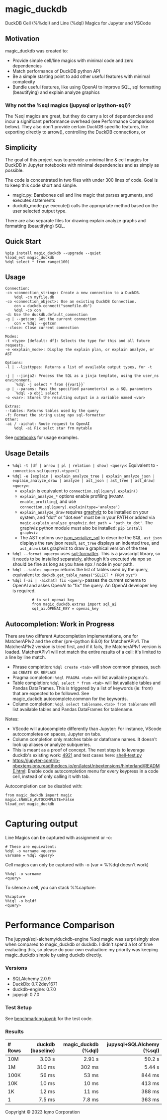 # magic_duckdb

DuckDB Cell (%%dql) and Line (%dql) Magics for Jupyter and VSCode

## Motivation

magic_duckdb was created to:

- Provide simple cell/line magics with minimal code and zero dependencies
- Match performance of DuckDB python API
- Be a simple starting point to add other useful features with minimal complexity
- Bundle useful features, like using OpenAI to improve SQL, sql formatting (beautifying) and explain analyze graphics

### Why not the %sql magics (jupysql or ipython-sql)?

The %sql magics are great, but they do carry a lot of dependencies and incur a significant performance overhead (see Performance Comparison below). They also don't provide certain DuckDB specific features, like exporting directly to arrow(), controlling the DuckDB connections, or

## Simplicity

The goal of this project was to provide a minimal line & cell magics for DuckDB in Jupyter notebooks with minimal dependencies and as simply as possible.

The code is concentrated in two files with under 300 lines of code. Goal is to keep this code short and simple.

- magic.py: Barebones cell and line magic that parses arguments, and executes statements
- duckdb_mode.py: execute() calls the appropriate method based on the user selected output type.

There are also separate files for drawing explain analyze graphs and formatting (beautifying) SQL.

## Quick Start

```
%pip install magic_duckdb --upgrade --quiet
%load_ext magic_duckdb
%dql select * from range(100)
```

## Usage

```
Connection:
-cn <connection_string>: Create a new connection to a DuckDB.
    %dql -cn myfile.db
-co <connection_object>: Use an existing DuckDB Connection.
    con = duckdb.connect("somefile.db")
    %dql -co con
-d: Use the duckdb.default_connection
-g | --getcon: Get the current connection
    con = %dql --getcon
--close: Close current connection

Modes:
-t <type> [default: df]: Selects the type for this and all future requests.
-e <explain_mode>: Display the explain plan, or explain analyze, or AST

Options:
-l | --listtypes: Returns a list of available output types, for -t

-j | --jinja2: Process the SQL as a jinja template, using the user_ns environment.
    `%dql -j select * from {{var1}}`
-p | --params: Pass the specified parameter(s) as a SQL parameters
    `%dql -p obj1 select
-o <var>: Stores the resulting output in a variable named <var>

Extras:
--tables: Returns tables used by the query
-f: Format the string using npx sql-formatter
Other:
-ai / -aichat: Route request to OpenAI
    %dql -ai Fix selct star frm mytable

```

See [notebooks](https://github.com/iqmo-org/magic_duckdb/tree/main/notebooks) for usage examples.

## Usage Details

- `%dql -t [df | arrow | pl | relation | show] <query>`: Equivalent to - `connection.sql(query).<type>()`
- `%dql -e [explain | explain_analyze_tree | explain_analyze_json | explain_analyze_draw | analyze | ast_json | ast_tree | ast_draw] <query>`:
  - `explain` is equivalent to `connection.sql(query).explain()`
  - `explain_analyze_*` options enable profiling (`PRAGMA enable_profiling`), and use `connection.sql(query).explain(type='analyze')`
  - `explain_analyze_draw` requires [graphviz](https://graphviz.org/) to be installed on your system, and "dot" or "dot.exe" must be in your PATH or added via `magic.explain_analyze_graphviz.dot_path = 'path_to_dot'`. The graphviz python module must also be installed: `pip install graphviz`
  - The AST options use [json_serialize_sql](https://github.com/duckdb/duckdb/discussions/6922) to describe the SQL. `ast_json` displays the raw json result, `ast_tree` displays an indented tree, and `ast_draw` uses graphviz to draw a graphical version of the tree
- `%dql --format <query>` uses [sql-formatter](https://github.com/sql-formatter-org/sql-formatter). This is a javascript library, so it needs to be installed separately, although it's executed via npx so should be fine as long as you have npx / node in your path.
- `%dql --tables <query>` returns the list of tables used by the query, equivalent to: `duckdb.get_table_names("SELECT * FROM xyz")`
- `%dql [-ai | -aichat] fix <query>` passes the current schema to OpenAI and askes OpenAI to "fix" the query. An OpenAI developer key is required.

```
            # to set openai key
            from magic_duckdb.extras import sql_ai
            sql_ai.OPENAI_KEY = openai_key
```

## Autocompletion: Work in Progress

There are two different Autocompletion implementations, one for MatcherAPIv2 and the other (pre-ipython 8.6.0) for MatcherAPIv1. The MatcherAPIv2 version is tried first, and if it fails, the MatcherAPIv1 version is loaded. MatcherAPIv1 will not match the entire results of a cell: it's limited to a line by line match.

- Phrase completion: `%dql create <tab>` will show common phrases, such as `CREATE OR REPLACE`
- Pragma completion: `%dql PRAGMA <tab>` will list available pragma's.
- Table completion: `%dql select * from <tab>` will list available tables and Pandas DataFrames. This is triggered by a list of keywords (ie: from) that are expected to be followed. See magic_duckdb.autocomplete.common for the keywords.
- Column completion: `%dql select tablename.<tab> from tablename` will list available tables and Pandas DataFrames for tablename.

Notes:

- VScode will autocomplete differently than Jupyter: For instance, VScode autocompletes on spaces, Jupyter on tabs.
- Column completion only matches table or dataframe names. It doesn't look up aliases or analyze subqueries.
- This is meant as a proof of concept. The next step is to leverage duckdb's existing work: [4921](https://github.com/duckdb/duckdb/pull/4921) and test cases here: [shell-test.py](https://github.com/Mytherin/duckdb/blob/5f75cb90b478434f0a1811af0695ea3a186a67a8/tools/shell/shell-test.py)
- https://jupyter-contrib-nbextensions.readthedocs.io/en/latest/nbextensions/hinterland/README.html: Enable code autocompletion menu for every keypress in a code cell, instead of only calling it with tab.

Autocompletion can be disabled with:

```
from magic_duckdb import magic
magic.ENABLE_AUTOCOMPLETE=False
%load_ext magic_duckdb
```

# Capturing output

Line Magics can be captured with assignment or -o:

```
# These are equivalent:
%dql -o varname <query>
varname = %dql <query>
```

Cell magics can only be captured with -o (var = %%dql doesn't work)

```
%%dql -o varname
<query>
```

To silence a cell, you can stack %%capture:

```
%%capture
%%iql -o bqldf
<query>
```

# Performance Comparison

The jupysql/sql-alchemy/duckdb-engine %sql magic was surprisingly slow when compared to magic_duckdb or duckdb. I didn't spend a lot of time evaluating this, so please do your own evaluation: my priority was keeping magic_duckdb simple by using duckdb directly.

### Versions

- SQLAlchemy 2.0.9
- DuckDb: 0.7.2dev1671
- duckdb-engine: 0.7.0
- jupysql: 0.7.0

### Test Setup

See [benchmarking.ipynb](https://github.com/iqmo-org/magic_duckdb/blob/main/notebooks/benchmarking.ipynb) for the test code.

### Results

| # Rows | duckdb (baseline) | magic_duckdb (%dql) | jupysql+SQLAlchemy (%sql) |
| :----- | ----------------: | ------------------: | ------------------------: |
| 10M    |            3.03 s |              2.91 s |                    50.2 s |
| 1M     |            310 ms |              302 ms |                    5.44 s |
| 100K   |             56 ms |               53 ms |                    844 ms |
| 10K    |             10 ms |               10 ms |                    413 ms |
| 1K     |             12 ms |               11 ms |                    388 ms |
| 1      |            7.5 ms |              7.8 ms |                    363 ms |

Copyright &copy; 2023 Iqmo Corporation
